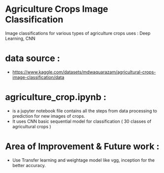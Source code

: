 # Agriculture Crops Image Classification
Image classifications for various types of agriculture crops 
uses : Deep Learning, CNN 

# data source : 
-  https://www.kaggle.com/datasets/mdwaquarazam/agricultural-crops-image-classification/data

# agriculture_crop.ipynb :
  - is a jupyter notebook file contains all the steps from data processing to prediction for new images of crops.
  - It uses CNN basic sequential model for classification ( 30 classes of agricultural crops )




# Area of Improvement & Future work :
  - Use Transfer learning and weightage model like vgg, inception for the better accuracy.
  
